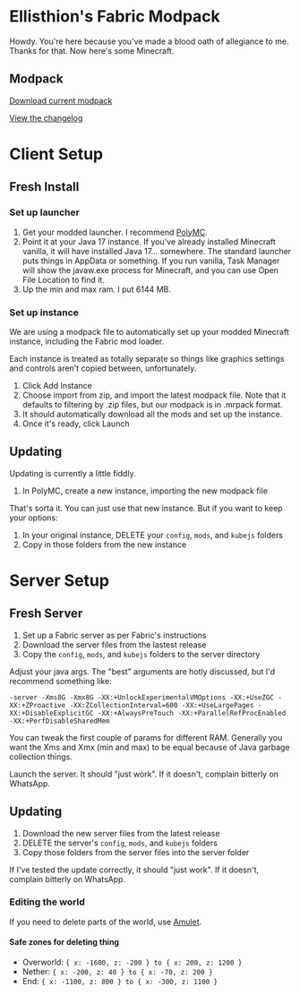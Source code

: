 # Ellisthion's Fabric Modpack

Howdy. You're here because you've made a blood oath of allegiance to me. Thanks for that. Now here's some Minecraft.

## Modpack

[Download current modpack](https://github.com/Ellisthion/minecraft-fabric-1.19/releases/latest)

[View the changelog](/CHANGELOG.md)

# Client Setup

## Fresh Install

### Set up launcher

1. Get your modded launcher. I recommend [PolyMC](https://polymc.org/).
2. Point it at your Java 17 instance. If you've already installed Minecraft vanilla, it will have installed Java 17... somewhere. The standard launcher puts things in AppData or something. If you run vanilla, Task Manager will show the javaw.exe process for Minecraft, and you can use Open File Location to find it.
3. Up the min and max ram. I put 6144 MB.

### Set up instance

We are using a modpack file to automatically set up your modded Minecraft instance, including the Fabric mod loader.

Each instance is treated as totally separate so things like graphics settings and controls aren't copied between, unfortunately.

1. Click Add Instance
2. Choose import from zip, and import the latest modpack file. Note that it defaults to filtering by .zip files, but our modpack is in .mrpack format.
3. It should automatically download all the mods and set up the instance.
4. Once it's ready, click Launch

## Updating

Updating is currently a little fiddly.

1. In PolyMC, create a new instance, importing the new modpack file

That's sorta it. You can just use that new instance. But if you want to keep your options:

1. In your original instance, DELETE your `config`, `mods`, and `kubejs` folders
2. Copy in those folders from the new instance

# Server Setup

## Fresh Server

1. Set up a Fabric server as per Fabric's instructions
2. Download the server files from the lastest release
3. Copy the `config`, `mods`, and `kubejs` folders to the server directory

Adjust your java args. The "best" arguments are hotly discussed, but I'd recommend something like:

`-server -Xms8G -Xmx8G -XX:+UnlockExperimentalVMOptions -XX:+UseZGC -XX:+ZProactive -XX:ZCollectionInterval=600 -XX:+UseLargePages -XX:+DisableExplicitGC -XX:+AlwaysPreTouch -XX:+ParallelRefProcEnabled -XX:+PerfDisableSharedMem`

You can tweak the first couple of params for different RAM. Generally you want the Xms and Xmx (min and max) to be equal because of Java garbage collection things.

Launch the server. It should "just work". If it doesn't, complain bitterly on WhatsApp.

## Updating

1. Download the new server files from the latest release
2. DELETE the server's `config`, `mods`, and `kubejs` folders
3. Copy those folders from the server files into the server folder

If I've tested the update correctly, it should "just work". If it doesn't, complain bitterly on WhatsApp.

### Editing the world

If you need to delete parts of the world, use [Amulet](https://www.amuletmc.com/).

#### Safe zones for deleting thing
- Overworld: `{ x: -1600, z: -200 } to { x: 200, z: 1200 }`
- Nether: `{ x: -200, z: 40 } to { x: -70, z: 200 }`
- End: `{ x: -1100, z: 800 } to { x: -300, z: 1100 }`
